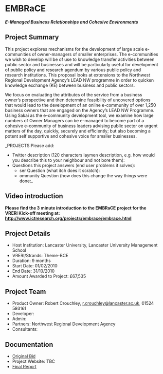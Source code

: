 # EMBRaCE #
**_E-Managed Business Relationships and Cohesive Environments_**

## Project Summary ##
This project explores mechanisms for the development of large scale e-communities of owner-managers of smaller enterprises.
The e-communities we wish to develop will be of use to knowledge transfer activities between public sector and businesses and will be particularly useful for development of public policy and research agendum by various public policy and research institutions. This proposal looks at extensions to the Northwest Regional Development Agency’s LEAD NW programme in order to quicken knowledge exchange (KE) between business and public sectors.

We focus on evaluating the attributes of the service from a business owner’s perspective and then determine feasibility of uncovered options that would lead to the development of an online e-community of over 1,250 business owners that are engaged on the Agency’s LEAD NW Programme. Using Sakai as the e-community development tool, we examine how large numbers of Owner Managers can be e-managed to become part of a cohesive e-community of business leaders advising public sector on urgent matters of the day, quickly, securely and efficiently; but also becoming a potent self supportive and cohesive voice for smaller businesses.

_PROJECTS Please add:
  * Twitter description (120 characters laymen description, e.g. how would you describe this to your neighbour and not bore them):
  * Questions this project answers (end user problems it solves):
    * ser Question (what itch does it scratch):
    * ommunity Question (how does this change the way things were done:_

## Video introduction ##
**Please find the 3 minute introduction to the EMBRaCE project for the VRERI Kick-off meeting at: http://www.ictresearch.org/projects/embrace/embrace.html**

## Project Details ##
  * Host Institution: Lancaster University, Lancaster University Management School
  * VRERI/Strands:  Theme-BCE
  * Duration: 9 months
  * Start Date: 01/02/2010
  * End Date: 31/10/2010
  * Amount Awarded to Project: £67,535

## Project Team ##
  * Product Owner: Robert Crouchley, r.crouchley@lancaster.ac.uk, 01524 593161
  * Developer:
  * Admin:
  * Partners: Northwest Regional Development Agency
  * Consultants:

## Documentation ##
  * [Original Bid](http://vreri.googlecode.com/files/Bid23%20EMBRaCE.pdf)
  * Project Website: TBC
  * [Final Report](http://vreri.googlecode.com/files/AR3_embrace_eoa.pdf)